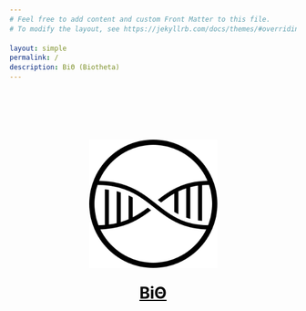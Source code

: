 ```yaml
---
# Feel free to add content and custom Front Matter to this file.
# To modify the layout, see https://jekyllrb.com/docs/themes/#overriding-theme-defaults

layout: simple
permalink: /
description: BiΘ (Biotheta)
---
```


<style>
      /* unvisited link */
      a:link {
        color: #000000;
      }
      /* visited link */
      a:visited {
        color: #000000;
      }
      /* mouse over link */
      a:hover {
        color: #5A5A5A; text-decoration: none; 
      }
      /* selected link */
      a:active {
        color: #000000;
      }
</style>

<div style="align:center;padding-top:64px;text-align:center">

<a href="https://biotheta.io" style="display: inline-block; margin: 10px  0px 10px 0px" ><img  src="/logo/logo_flat.svg" alt="Biotheta Logo" width=225pt></a>

<h1 style="margin: 10px  0px 10px 0px">
    <a href=about>BiΘ
     </a>
</h1>

<a href="https://twitter.com/biotheta" style="display: inline-block; margin: 10px  0px 10px 0px;font-size: 20px"><i class="fa fa-twitter fa-lg"></i></a>

</div>